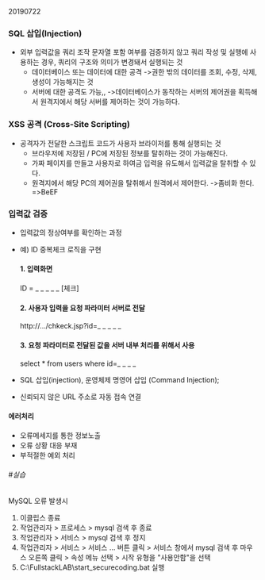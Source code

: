 20190722

### SQL 삽입(Injection)

- 외부 입력값을 쿼리 조작 문자열 포함 여부를 검증하지 않고 쿼리 작성 및 실행에 사용하는 경우, 쿼리의 구조와 의미가 변경돼서 실행되는 것
  - 데이터베이스 또는 데이터에 대한 공격 ->권한 밖의 데이터를 조회, 수정, 삭제, 생성이 가능해지는 것
  - 서버에 대한 공격도 가능,, ->데이터베이스가 동작하는 서버의 제어권을 획득해서 원격지에서 해당 서버를 제어하는 것이 가능하다.

### XSS 공격 (Cross-Site Scripting)

- 공격자가 전달한 스크립트 코드가 사용자 브라이저를 통해 실행되는 것 
  - 브라우저에 저장된 / PC에 저장된 정보를 탈취하는 것이 가능해진다.
  - 가짜 페이지를 만들고 사용자로 하여금 입력을 유도해서 입력값을 탈취할 수 있다.
  - 원격지에서 해당 PC의 제어권을 탈취해서 원격에서 제어한다. ->좀비화 한다.      =>BeEF

### 입력값 검증

- 입력값의 정상여부를 확인하는 과정



- 예) ID 중복체크 로직을 구현

  #### 1. 입력화면

  ID = _ _ _ _ _ [체크]

  

  #### 2. 사용자 입력을 요청 파라미터 서버로 전달

  http://.../chkeck.jsp?id=_ _ _ _ _

  

  #### 3. 요청 파라미터로 전달된 값을 서버 내부 처리를 위해서 사용

  select * from users where id=_ _ _ _

- SQL 삽입(injection), 운영체제 명영어 삽입 (Command Injection);

- 신뢰되지 않은 URL 주소로 자동 접속 연결



#### 에러처리

- 오류메세지를 통한 정보노출
- 오류 상황 대응 부재
- 부적절한 예외 처리



###### #실습

MySQL 오류 발생시

1. 이클립스 종료
2. 작업관리자 > 프로세스 > mysql 검색 후 종료
3. 작업관리자 > 서비스 > mysql 검색 후 정지
4. 작업관리자 > 서비스 > 서비스 … 버튼 클릭 > 서비스 창에서 mysql 검색 후 마우스 오른쪽 클릭 > 속성 메뉴 선택 > 시작 유형을 "사용안함"을 선택
5. C:\FullstackLAB\start_securecoding.bat 실행